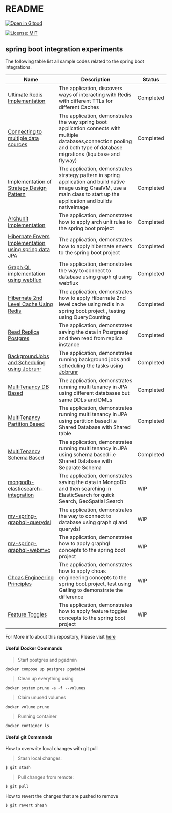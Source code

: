 # README

[![Open in Gitpod](https://gitpod.io/button/open-in-gitpod.svg)](https://gitpod.io/#https://github.com/rajadilipkolli/my-spring-boot-experiments)

[![License: MIT](https://img.shields.io/badge/License-MIT-yellow.svg)](https://opensource.org/licenses/MIT)

## spring boot integration experiments

The following table list all sample codes related to the spring boot integrations.

| Name                                                                                       | Description                                                                                                                                                                    | Status    |
| ------------------------------------------------------------------------------------------ | ------------------------------------------------------------------------------------------------------------------------------------------------------------------------------ | --------- |
| [Ultimate Redis Implementation](spring-boot-ultimate-redis.md)                             | The application, discovers ways of interacting with Redis with different TTLs for different Caches                                                                             | Completed |
| [Connecting to multiple data sources](spring-boot-multipledatasources/)                    | The application, demonstrates the way spring boot application connects with multiple databases,connection pooling and both type of database migrations (liquibase and flyway)  | Completed |
| [Implementation of Strategy Design Pattern](spring-boot-strategy-plugin/)                  | The application, demonstrates strategy pattern in spring application and build native image using GraalVM, use a main class to start up the application and builds nativeImage | Completed |
| [Archunit Implementation](spring-boot-api-archunit-sample.md)                              | The application, demonstrates how to apply arch unit rules to the spring boot project                                                                                          | Completed |
| [Hibernate Envers Implementation using spring data JPA](spring-boot-data-envers-sample.md) | The application, demonstrates how to apply hibernate envers to the spring boot project                                                                                         | Completed |
| [Graph QL implementation using webflux](spring-boot-graphql-webflux.md)                    | The application, demonstrates the way to connect to database using graph ql using webflux                                                                                      | Completed |
| [Hibernate 2nd Level Cache Using Redis](spring-boot-hibernate2ndlevelcache-sample.md)      | The application, demonstrates how to apply Hibernate 2nd level cache using redis in a spring boot project , testing using QueryCounting                                        | Completed |
| [Read Replica Postgres](spring-boot-read-replica-postgresql.md)                            | The application, demonstrates saving the data in Posrgresql and then read from replica instance                                                                                | Completed |
| [BackgroundJobs and Scheduling using Jobrunr](spring-boot-jobrunr-sample.md)               | The application, demonstrates running background jobs and scheduling the tasks using [Jobrunr](https://www.jobrunr.io/en/)                                                     | Completed |
| [MultiTenancy DB Based](spring-boot-jpa-multitenancy/db.md)                                | The application, demonstrates running multi tenancy in JPA using different databases but same DDLs and DMLs                                                                    | Completed |
| [MultiTenancy Partition Based](spring-boot-jpa-multitenancy/partition.md)                  | The application, demonstrates running multi tenancy in JPA using partition based i.e Shared Database with Shared table                                                         | Completed |
| [MultiTenancy Schema Based](spring-boot-jpa-multitenancy/schema.md)                        | The application, demonstrates running multi tenancy in JPA using schema based i.e Shared Database with Separate Schema                                                         | Completed |
| [mongodb-elasticsearch-integration](spring-boot-mongodb-elasticsearch.md)                  | The application, demonstrates saving the data in MongoDb and then searching in ElasticSearch for quick Search, GeoSpatial Search                                               | WIP       |
| [my-spring-graphql-querydsl](my-spring-graphql-querydsl/)                                  | The application, demonstrates the way to connect to database using graph ql and querydsl                                                                                       | WIP       |
| [my-spring-graphql-webmvc](my-spring-graphql-webmvc/)                                      | The application, demonstrates how to apply graphql concepts to the spring boot project                                                                                         | WIP       |
| [Choas Engineering Principles](spring-boot-choas-monkey.md)                                | The application, demonstrates how to apply choas engineering concepts to the spring boot project, test using Gatling to demonstrate the difference                             | WIP       |
| [Feature Toggles](spring-boot-togglz-sample.md)                                            | The application, demonstrates how to apply feature toggles concepts to the spring boot project                                                                                 | WIP       |

For More info about this repository, Please visit [here](https://rajadilipkolli.github.io/my-spring-boot-experiments/)

#### Useful Docker Commands

> Start postgres and pgadmin

```shell
docker compose up postgres pgadmin4
```

> Clean up everything using

```shell
docker system prune -a -f --volumes
```

> Claim unused volumes

```shell
docker volume prune
```

> Running container

```shell
docker container ls
```

#### Useful git Commands

How to overwrite local changes with git pull

> Stash local changes:

```shell
$ git stash
```

> Pull changes from remote:

```shell
$ git pull
```

How to revert the changes that are pushed to remove

```shell
$ git revert $hash
```
